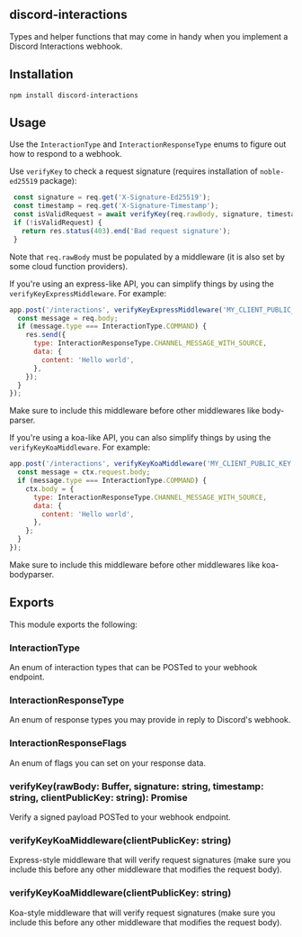discord-interactions
---

Types and helper functions that may come in handy when you implement a Discord Interactions webhook.

## Installation

```
npm install discord-interactions
```

## Usage

Use the `InteractionType` and `InteractionResponseType` enums to figure out how to respond to a webhook.

Use `verifyKey` to check a request signature (requires installation of `noble-ed25519` package):

```js
 const signature = req.get('X-Signature-Ed25519');
 const timestamp = req.get('X-Signature-Timestamp');
 const isValidRequest = await verifyKey(req.rawBody, signature, timestamp, 'MY_CLIENT_PUBLIC_KEY');
 if (!isValidRequest) {
   return res.status(403).end('Bad request signature');
 }
```

Note that `req.rawBody` must be populated by a middleware (it is also set by some cloud function providers).

If you're using an express-like API, you can simplify things by using the `verifyKeyExpressMiddleware`. For example:

```js
app.post('/interactions', verifyKeyExpressMiddleware('MY_CLIENT_PUBLIC_KEY'), (req, res) => {
  const message = req.body;
  if (message.type === InteractionType.COMMAND) {
    res.send({
      type: InteractionResponseType.CHANNEL_MESSAGE_WITH_SOURCE,
      data: {
        content: 'Hello world',
      },
    });
  }
});
```

Make sure to include this middleware before other middlewares like body-parser.

If you're using a koa-like API, you can also simplify things by using the `verifyKeyKoaMiddleware`. For example:

```js
app.post('/interactions', verifyKeyKoaMiddleware('MY_CLIENT_PUBLIC_KEY'), (ctx) => {
  const message = ctx.request.body;
  if (message.type === InteractionType.COMMAND) {
    ctx.body = {
      type: InteractionResponseType.CHANNEL_MESSAGE_WITH_SOURCE,
      data: {
        content: 'Hello world',
      },
    };
  }
});
```

Make sure to include this middleware before other middlewares like koa-bodyparser.

## Exports

This module exports the following:

### InteractionType

An enum of interaction types that can be POSTed to your webhook endpoint.

### InteractionResponseType

An enum of response types you may provide in reply to Discord's webhook.

### InteractionResponseFlags

An enum of flags you can set on your response data.

### verifyKey(rawBody: Buffer, signature: string, timestamp: string, clientPublicKey: string): Promise<boolean>

Verify a signed payload POSTed to your webhook endpoint.

### verifyKeyKoaMiddleware(clientPublicKey: string)

Express-style middleware that will verify request signatures (make sure you include this before any other middleware that modifies the request body).

### verifyKeyKoaMiddleware(clientPublicKey: string)

Koa-style middleware that will verify request signatures (make sure you include this before any other middleware that modifies the request body).
